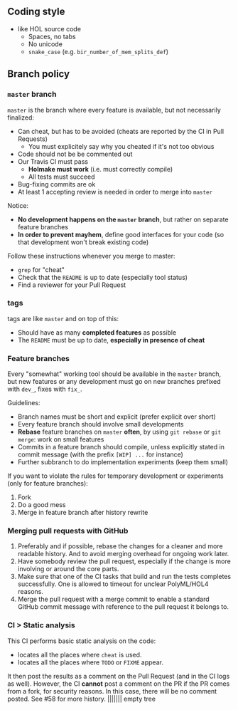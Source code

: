 ## Coding style

* like HOL source code
  - Spaces, no tabs
  - No unicode
  - `snake_case` (e.g. `bir_number_of_mem_splits_def`)


## Branch policy

### `master` branch

`master` is the branch where every feature is available, but not necessarily finalized:
 - Can cheat, but has to be avoided (cheats are reported by the CI in Pull Requests)
   - You must explicitely say why you cheated if it's not too obvious
 - Code should not be be commented out
 - Our Travis CI must pass
   - **Holmake must work** (i.e. must correctly compile)
   - All tests must succeed
 - Bug-fixing commits are ok
 - At least 1 accepting review is needed in order to merge into `master`

Notice:
 - **No development happens on the `master` branch**, but rather on separate feature branches
 - **In order to prevent mayhem**, define good interfaces for your code (so that development won't break existing code)

Follow these instructions whenever you merge to master:
  - `grep` for "cheat"
  - Check that the `README` is up to date (especially tool status)
  - Find a reviewer for your Pull Request

### tags

tags are like `master` and on top of this:
 - Should have as many **completed features** as possible
 - The `README` must be up to date, **especially in presence of cheat**

### Feature branches

Every "somewhat" working tool should be available in the `master` branch, but new
features or any development must go on new branches prefixed with `dev_`, fixes with `fix_`.

Guidelines:
 - Branch names must be short and explicit (prefer explicit over short)
 - Every feature branch should involve small developments
 - **Rebase** feature branches on `master` **often**, by using `git rebase` or `git merge`: work on small features
 - Commits in a feature branch should compile, unless explicitly stated in commit message (with the prefix `[WIP] ...` for instance)
 - Further subbranch to do implementation experiments (keep them small)

If you want to violate the rules for temporary development or experiments (only for feature branches):
  1. Fork
  2. Do a good mess
  3. Merge in feature branch after history rewrite

### Merging pull requests with GitHub
  1. Preferably and if possible, rebase the changes for a cleaner and more readable history. And to avoid merging overhead for ongoing work later.
  2. Have somebody review the pull request, especially if the change is more involving or around the core parts.
  3. Make sure that one of the CI tasks that build and run the tests completes successfully. One is allowed to timeout for unclear PolyML/HOL4 reasons.
  4. Merge the pull request with a merge commit to enable a standard GitHub commit message with reference to the pull request it belongs to.

### CI > Static analysis

This CI performs basic static analysis on the code:
 - locates all the places where `cheat` is used.
 - locates all the places where `TODO` or `FIXME` appear.
 
 It then post the results as a comment on the Pull Request (and in the CI logs as well). However, the CI **cannot** post a comment on the PR if the PR comes from a fork, for security reasons. In this case, there will be no comment posted. See #58 for more history.
||||||| empty tree
